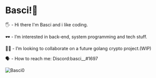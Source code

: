 # Basci!🦆

🖐 - Hi there I'm Basci and i like coding. 

🕶 - I’m interested in back-end, system programming and tech stuff. 

🙋‍♂️ - I’m looking to collaborate on a future golang crypto project.(WIP) 

🗣 - How to reach me: Discord:basci__#1697 

<p><img align="left" src="https://github-readme-stats.vercel.app/api/top-langs?username=Basci0&show_icons=true&theme=radical&locale=en&layout=compact" alt="Basci0" /></p>

